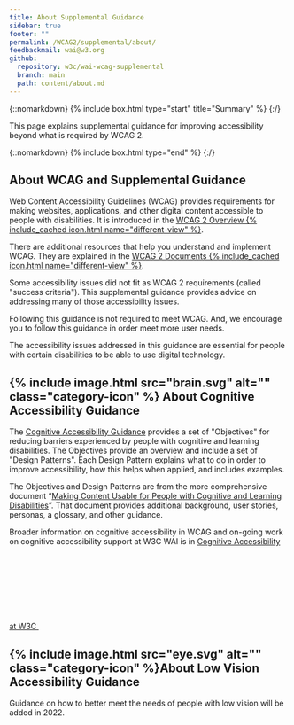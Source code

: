 ```yaml
---
title: About Supplemental Guidance
sidebar: true
footer: ""
permalink: /WCAG2/supplemental/about/
feedbackmail: wai@w3.org
github:
  repository: w3c/wai-wcag-supplemental
  branch: main
  path: content/about.md
---
```


{::nomarkdown}
{% include box.html type="start" title="Summary" %}
{:/}

This page explains supplemental guidance for improving accessibility beyond what is required by WCAG 2.

{::nomarkdown}
{% include box.html type="end" %}
{:/}

## About WCAG and Supplemental Guidance

Web Content Accessibility Guidelines (WCAG) provides requirements for making websites, applications, and other digital content accessible to people with disabilities. It is introduced in the [WCAG 2 Overview {% include_cached icon.html name="different-view" %}](https://www.w3.org/WAI/standards-guidelines/wcag/).

There are additional resources that help you understand and implement WCAG. They are explained in the [WCAG 2 Documents {% include_cached icon.html name="different-view" %}](https://www.w3.org/WAI/standards-guidelines/wcag/docs/).

Some accessibility issues did not fit as WCAG 2 requirements (called "success criteria"). This supplemental guidance provides advice on addressing many of those accessibility issues.

Following this guidance is not required to meet WCAG. And, we encourage you to follow this guidance in order meet more user needs.

The accessibility issues addressed in this guidance are essential for people with certain disabilities to be able to use digital technology.
## {% include image.html src="brain.svg" alt="" class="category-icon" %} About Cognitive Accessibility Guidance

The [Cognitive Accessibility Guidance](./#cognitiveaccessibilityguidance) provides a set of "Objectives" for reducing barriers experienced by people with cognitive and learning disabilities. The Objectives provide an overview and include a set of "Design Patterns". Each Design Pattern explains what to do in order to improve accessibility, how this helps when applied, and includes examples.

The Objectives and Design Patterns are from the more comprehensive document “[Making Content Usable for People with Cognitive and Learning Disabilities](https://www.w3.org/TR/coga-usable/)”. That document provides additional background, user stories, personas, a glossary, and other guidance.

Broader information on cognitive accessibility in WCAG and on-going work on cognitive accessibility support at W3C WAI is in [Cognitive Accessibility at W3C <svg focusable="false" aria-hidden="true" class="icon-different-view "><use xlink:href="/assets/images/icons.svg#icon-different-view"></use></svg>](https://www.w3.org/WAI/cognitive/)

## {% include image.html src="eye.svg" alt="" class="category-icon" %}About Low Vision Accessibility Guidance

Guidance on how to better meet the needs of people with low vision will be added in 2022.
